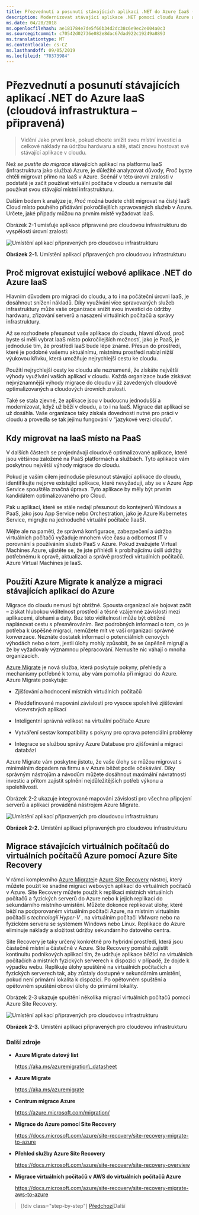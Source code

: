 ```yaml
---
title: Přezvednutí a posunutí stávajících aplikací .NET do Azure IaaS (cloudová infrastruktura – připravená)
description: Modernizovat stávající aplikace .NET pomocí cloudu Azure a kontejnerů Windows.
ms.date: 04/28/2018
ms.openlocfilehash: ae181784e7de5f66b34d2dc38c6e9ec2e004a0c3
ms.sourcegitcommit: c70542d02736e082e8dac67dad922c19249a8893
ms.translationtype: MT
ms.contentlocale: cs-CZ
ms.lasthandoff: 09/05/2019
ms.locfileid: "70373984"
---
```

# <a name="lift-and-shift-existing-net-apps-to-azure-iaas-cloud-infrastructure-ready"></a>Přezvednutí a posunutí stávajících aplikací .NET do Azure IaaS (cloudová infrastruktura – připravená)

> Vidění Jako první krok, pokud chcete snížit svou místní investici a celkové náklady na údržbu hardwaru a sítě, stačí znovu hostovat své stávající aplikace v cloudu.

Než *se pustíte do migrace* stávajících aplikací na platformu IaaS (infrastruktura jako služba) Azure, je důležité analyzovat důvody, *Proč* byste chtěli migrovat přímo na IaaS v Azure. Scénář v této úrovni zralosti v podstatě je začít používat virtuální počítače v cloudu a nemusíte dál používat svou stávající místní infrastrukturu.

Dalším bodem k analýze je, *Proč* možná budete chtít migrovat na čistý IaaS Cloud místo pouhého přidávání pokročilejších spravovaných služeb v Azure. Určete, jaké případy můžou na prvním místě vyžadovat IaaS.

Obrázek 2-1 umisťuje aplikace připravené pro cloudovou infrastrukturu do vyspělosti úrovní zralosti:

![Umístění aplikací připravených pro cloudovou infrastrukturu](./media/image2-1.png)

**Obrázek 2-1.** Umístění aplikací připravených pro cloudovou infrastrukturu

## <a name="why-migrate-existing-net-web-applications-to-azure-iaas"></a>Proč migrovat existující webové aplikace .NET do Azure IaaS

Hlavním důvodem pro migraci do cloudu, a to i na počáteční úrovni IaaS, je dosáhnout snížení nákladů. Díky využívání více spravovaných služeb infrastruktury může vaše organizace snížit svou investici do údržby hardwaru, zřizování serverů a nasazení virtuálních počítačů a správy infrastruktury.

Až se rozhodnete přesunout vaše aplikace do cloudu, hlavní důvod, proč byste si měli vybrat IaaS místo pokročilejších možností, jako je PaaS, je jednoduše tím, že prostředí IaaS bude lépe známé. Přesun do prostředí, které je podobné vašemu aktuálnímu, místnímu prostředí nabízí nižší výukovou křivku, která umožňuje nejrychlejší cestu ke cloudu.

Použití nejrychlejší cesty ke cloudu ale neznamená, že získáte největší výhody využívání vašich aplikací v cloudu. Každá organizace bude získávat nejvýznamnější výhody migrace do cloudu v již zavedených cloudově optimalizovaných a cloudových úrovních zralosti.

Také se stala zjevné, že aplikace jsou v budoucnu jednodušší a modernizovat, když už běží v cloudu, a to i na IaaS. Migrace dat aplikací se už dosáhla. Vaše organizace taky získala dovednosti nutné pro práci v cloudu a provedla se tak jejímu fungování v "jazykové verzi cloudu".

## <a name="when-to-migrate-to-iaas-instead-of-to-paas"></a>Kdy migrovat na IaaS místo na PaaS

V dalších částech se projednávají cloudově optimalizované aplikace, které jsou většinou založené na PaaS platformách a službách. Tyto aplikace vám poskytnou největší výhody migrace do cloudu. 

Pokud je vaším cílem jednoduše přesunout stávající aplikace do cloudu, identifikujte nejprve existující aplikace, které nevyžadují, aby se v Azure App Service spouštěla značná úprava. Tyto aplikace by měly být prvním kandidátem optimalizovaného pro Cloud. 

Pak u aplikací, které se stále nedají přesunout do kontejnerů Windows a PaaS, jako jsou App Service nebo Orchestration, jako je Azure Kubernetes Service, migrujte na jednoduché virtuální počítače (IaaS). 

Mějte ale na paměti, že správná konfigurace, zabezpečení a údržba virtuálních počítačů vyžaduje mnohem více času a odbornost IT v porovnání s používáním služeb PaaS v Azure. Pokud zvažujete Virtual Machines Azure, ujistěte se, že jste přihlédli k probíhajícímu úsilí údržby potřebnému k opravě, aktualizaci a správě prostředí virtuálních počítačů. Azure Virtual Machines je IaaS.

## <a name="use-azure-migrate-to-analyze-and-migrate-your-existing-applications-to-azure"></a>Použití Azure Migrate k analýze a migraci stávajících aplikací do Azure

Migrace do cloudu nemusí být obtížné. Spousta organizací ale bojovat začít – získat hlubokou viditelnost prostředí a těsné vzájemné závislosti mezi aplikacemi, úlohami a daty. Bez této viditelnosti může být obtížné naplánovat cestu s přesměrováním. Bez podrobných informací o tom, co je potřeba k úspěšné migraci, nemůžete mít ve vaší organizaci správné konverzace. Neznáte dostatek informací o potenciálních cenových výhodách nebo o tom, jestli úlohy mohly způsobit, že se úspěšně migrují a že by vyžadovaly významnou přepracování. Nemusíte nic váhají o mnoha organizacích.

[Azure Migrate](https://aka.ms/azuremigrate) je nová služba, která poskytuje pokyny, přehledy a mechanismy potřebné k tomu, aby vám pomohla při migraci do Azure. Azure Migrate poskytuje:

- Zjišťování a hodnocení místních virtuálních počítačů

- Předdefinované mapování závislostí pro vysoce spolehlivé zjišťování vícevrstvých aplikací

- Inteligentní správná velikost na virtuální počítače Azure

- Vytváření sestav kompatibility s pokyny pro oprava potenciální problémy

- Integrace se službou správy Azure Database pro zjišťování a migraci databází

Azure Migrate vám poskytne jistotu, že vaše úlohy se můžou migrovat s minimálním dopadem na firmu a v Azure běžet podle očekávání. Díky správným nástrojům a návodům můžete dosáhnout maximální návratnosti investic a přitom zajistit splnění nejdůležitějších potřeb výkonu a spolehlivosti.

Obrázek 2-2 ukazuje integrované mapování závislostí pro všechna připojení serverů a aplikací prováděná nástrojem Azure Migrate.

![Umístění aplikací připravených pro cloudovou infrastrukturu](./media/image2-2.png)

**Obrázek 2-2.** Umístění aplikací připravených pro cloudovou infrastrukturu

## <a name="use-azure-site-recovery-to-migrate-your-existing-vms-to-azure-vms"></a>Migrace stávajících virtuálních počítačů do virtuálních počítačů Azure pomocí Azure Site Recovery

V rámci komplexního [Azure Migrate](https://aka.ms/azuremigrate)je [Azure Site Recovery](https://docs.microsoft.com/azure/site-recovery/site-recovery-overview) nástroj, který můžete použít ke snadné migraci webových aplikací do virtuálních počítačů v Azure. Site Recovery můžete použít k replikaci místních virtuálních počítačů a fyzických serverů do Azure nebo k jejich replikaci do sekundárního místního umístění. Můžete dokonce replikovat úlohy, které běží na podporovaném virtuálním počítači Azure, na místním virtuálním počítači s *technologií Hyper-V* , na virtuálním počítači *VMware* nebo na fyzickém serveru se systémem Windows nebo Linux. Replikace do Azure eliminuje náklady a složitost údržby sekundárního datového centra.

Site Recovery je taky určený konkrétně pro hybridní prostředí, která jsou částečně místní a částečně v Azure. Site Recovery pomáhá zajistit kontinuitu podnikových aplikací tím, že udržuje aplikace běžící na virtuálních počítačích a místních fyzických serverech k dispozici v případě, že dojde k výpadku webu. Replikuje úlohy spuštěné na virtuálních počítačích a fyzických serverech tak, aby zůstaly dostupné v sekundárním umístění, pokud není primární lokalita k dispozici. Po opětovném spuštění a opětovném spuštění obnoví úlohy do primární lokality.

Obrázek 2-3 ukazuje spuštění několika migrací virtuálních počítačů pomocí Azure Site Recovery.

![Umístění aplikací připravených pro cloudovou infrastrukturu](./media/image2-3.png)

**Obrázek 2-3.** Umístění aplikací připravených pro cloudovou infrastrukturu

### <a name="additional-resources"></a>Další zdroje

- **Azure Migrate datový list**

    <https://aka.ms/azuremigration\_datasheet>

- **Azure Migrate**

    <https://aka.ms/azuremigrate>

- **Centrum migrace Azure**

    <https://azure.microsoft.com/migration/>

- **Migrace do Azure pomocí Site Recovery**

    <https://docs.microsoft.com/azure/site-recovery/site-recovery-migrate-to-azure>

- **Přehled služby Azure Site Recovery**

    <https://docs.microsoft.com/azure/site-recovery/site-recovery-overview>

- **Migrace virtuálních počítačů v AWS do virtuálních počítačů Azure**

    <https://docs.microsoft.com/azure/site-recovery/site-recovery-migrate-aws-to-azure>

>[!div class="step-by-step"]
>[Předchozí](index.md)Další
>[](migrate-your-relational-databases-to-azure.md) <!-- Next Chapter -->

